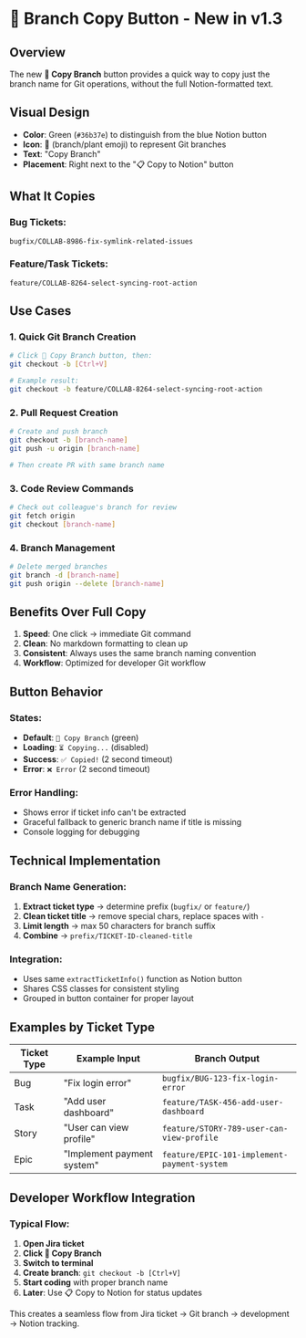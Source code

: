 # 🌿 Branch Copy Button - New in v1.3

## Overview

The new **🌿 Copy Branch** button provides a quick way to copy just the branch name for Git operations, without the full Notion-formatted text.

## Visual Design

- **Color**: Green (`#36b37e`) to distinguish from the blue Notion button
- **Icon**: 🌿 (branch/plant emoji) to represent Git branches
- **Text**: "Copy Branch"
- **Placement**: Right next to the "📋 Copy to Notion" button

## What It Copies

### Bug Tickets:
```
bugfix/COLLAB-8986-fix-symlink-related-issues
```

### Feature/Task Tickets:
```
feature/COLLAB-8264-select-syncing-root-action
```

## Use Cases

### 1. **Quick Git Branch Creation**
```bash
# Click 🌿 Copy Branch button, then:
git checkout -b [Ctrl+V]

# Example result:
git checkout -b feature/COLLAB-8264-select-syncing-root-action
```

### 2. **Pull Request Creation**
```bash
# Create and push branch
git checkout -b [branch-name]
git push -u origin [branch-name]

# Then create PR with same branch name
```

### 3. **Code Review Commands**
```bash
# Check out colleague's branch for review
git fetch origin
git checkout [branch-name]
```

### 4. **Branch Management**
```bash
# Delete merged branches
git branch -d [branch-name]
git push origin --delete [branch-name]
```

## Benefits Over Full Copy

1. **Speed**: One click → immediate Git command
2. **Clean**: No markdown formatting to clean up
3. **Consistent**: Always uses the same branch naming convention
4. **Workflow**: Optimized for developer Git workflow

## Button Behavior

### States:
- **Default**: `🌿 Copy Branch` (green)
- **Loading**: `⏳ Copying...` (disabled)
- **Success**: `✅ Copied!` (2 second timeout)
- **Error**: `❌ Error` (2 second timeout)

### Error Handling:
- Shows error if ticket info can't be extracted
- Graceful fallback to generic branch name if title is missing
- Console logging for debugging

## Technical Implementation

### Branch Name Generation:
1. **Extract ticket type** → determine prefix (`bugfix/` or `feature/`)
2. **Clean ticket title** → remove special chars, replace spaces with `-`
3. **Limit length** → max 50 characters for branch suffix
4. **Combine** → `prefix/TICKET-ID-cleaned-title`

### Integration:
- Uses same `extractTicketInfo()` function as Notion button
- Shares CSS classes for consistent styling
- Grouped in button container for proper layout

## Examples by Ticket Type

| Ticket Type | Example Input | Branch Output |
|-------------|---------------|---------------|
| Bug | "Fix login error" | `bugfix/BUG-123-fix-login-error` |
| Task | "Add user dashboard" | `feature/TASK-456-add-user-dashboard` |
| Story | "User can view profile" | `feature/STORY-789-user-can-view-profile` |
| Epic | "Implement payment system" | `feature/EPIC-101-implement-payment-system` |

## Developer Workflow Integration

### Typical Flow:
1. **Open Jira ticket** 
2. **Click 🌿 Copy Branch**
3. **Switch to terminal**
4. **Create branch**: `git checkout -b [Ctrl+V]`
5. **Start coding** with proper branch name
6. **Later**: Use 📋 Copy to Notion for status updates

This creates a seamless flow from Jira ticket → Git branch → development → Notion tracking.